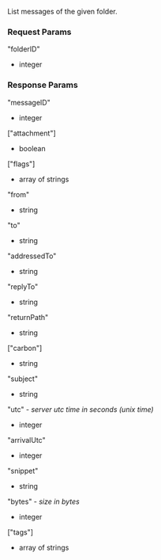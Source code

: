 List messages of the given folder.

### Request Params

"folderID"

- integer

### Response Params

"messageID"

- integer

["attachment"]

- boolean

["flags"]

- array of strings

"from"

- string

"to"

- string

"addressedTo"

- string

"replyTo"

- string

"returnPath"

- string

["carbon"]

- string

"subject"

- string

"utc" - *server utc time in seconds (unix time)*

- integer

"arrivalUtc"

- integer

"snippet"

- string

"bytes" - *size in bytes*

- integer

["tags"]

- array of strings
